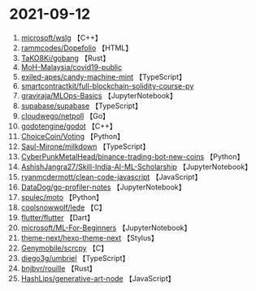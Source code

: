 # 2021-09-12

1. [microsoft/wslg](https://github.com/microsoft/wslg) 【C++】
2. [rammcodes/Dopefolio](https://github.com/rammcodes/Dopefolio) 【HTML】
3. [TaKO8Ki/gobang](https://github.com/TaKO8Ki/gobang) 【Rust】
4. [MoH-Malaysia/covid19-public](https://github.com/MoH-Malaysia/covid19-public) 
5. [exiled-apes/candy-machine-mint](https://github.com/exiled-apes/candy-machine-mint) 【TypeScript】
6. [smartcontractkit/full-blockchain-solidity-course-py](https://github.com/smartcontractkit/full-blockchain-solidity-course-py) 
7. [graviraja/MLOps-Basics](https://github.com/graviraja/MLOps-Basics) 【JupyterNotebook】
8. [supabase/supabase](https://github.com/supabase/supabase) 【TypeScript】
9. [cloudwego/netpoll](https://github.com/cloudwego/netpoll) 【Go】
10. [godotengine/godot](https://github.com/godotengine/godot) 【C++】
11. [ChoiceCoin/Voting](https://github.com/ChoiceCoin/Voting) 【Python】
12. [Saul-Mirone/milkdown](https://github.com/Saul-Mirone/milkdown) 【TypeScript】
13. [CyberPunkMetalHead/binance-trading-bot-new-coins](https://github.com/CyberPunkMetalHead/binance-trading-bot-new-coins) 【Python】
14. [AshishJangra27/Skill-India-AI-ML-Scholarship](https://github.com/AshishJangra27/Skill-India-AI-ML-Scholarship) 【JupyterNotebook】
15. [ryanmcdermott/clean-code-javascript](https://github.com/ryanmcdermott/clean-code-javascript) 【JavaScript】
16. [DataDog/go-profiler-notes](https://github.com/DataDog/go-profiler-notes) 【JupyterNotebook】
17. [spulec/moto](https://github.com/spulec/moto) 【Python】
18. [coolsnowwolf/lede](https://github.com/coolsnowwolf/lede) 【C】
19. [flutter/flutter](https://github.com/flutter/flutter) 【Dart】
20. [microsoft/ML-For-Beginners](https://github.com/microsoft/ML-For-Beginners) 【JupyterNotebook】
21. [theme-next/hexo-theme-next](https://github.com/theme-next/hexo-theme-next) 【Stylus】
22. [Genymobile/scrcpy](https://github.com/Genymobile/scrcpy) 【C】
23. [diego3g/umbriel](https://github.com/diego3g/umbriel) 【TypeScript】
24. [bnjbvr/rouille](https://github.com/bnjbvr/rouille) 【Rust】
25. [HashLips/generative-art-node](https://github.com/HashLips/generative-art-node) 【JavaScript】

